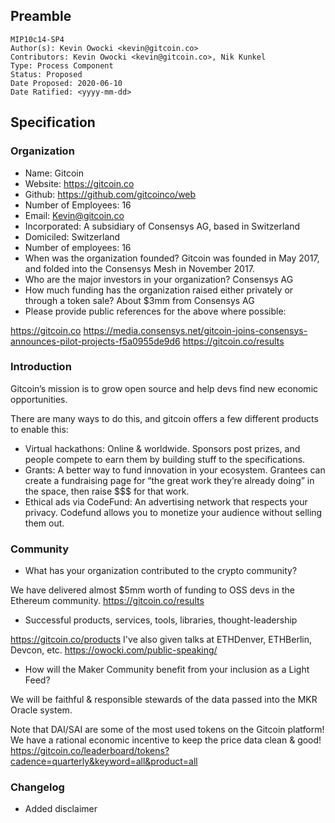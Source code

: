 ## Preamble

```
MIP10c14-SP4
Author(s): Kevin Owocki <kevin@gitcoin.co>
Contributors: Kevin Owocki <kevin@gitcoin.co>, Nik Kunkel
Type: Process Component
Status: Proposed
Date Proposed: 2020-06-10
Date Ratified: <yyyy-mm-dd>
``` 

## Specification

### Organization
- Name: Gitcoin
- Website: https://gitcoin.co
- Github: https://github.com/gitcoinco/web
- Number of Employees: 16
- Email: Kevin@gitcoin.co
- Incorporated: A subsidiary of Consensys AG, based in Switzerland
- Domiciled: Switzerland
- Number of employees: 16
- When was the organization founded?  Gitcoin was founded in May 2017, and folded into the Consensys Mesh in November 2017.
- Who are the major investors in your organization? Consensys AG
- How much funding has the organization raised either privately or through a token sale?  About $3mm from Consensys AG
- Please provide public references for the above where possible:

https://gitcoin.co
https://media.consensys.net/gitcoin-joins-consensys-announces-pilot-projects-f5a0955de9d6
https://gitcoin.co/results

### Introduction
Gitcoin’s mission is to grow open source and help devs find new economic opportunities.

There are many ways to do this, and gitcoin offers a few different products to enable this:

- Virtual hackathons: Online & worldwide. Sponsors post prizes, and people compete to earn them by building stuff to the specifications.
- Grants: A better way to fund innovation in your ecosystem. Grantees can create a fundraising page for “the great work they’re already doing” in the space, then raise $$$ for that work.
- Ethical ads via CodeFund: An advertising network that respects your privacy. Codefund allows you to monetize your audience without selling them out.


### Community
- What has your organization contributed to the crypto community?

We have delivered almost $5mm worth of funding to OSS devs in the Ethereum community. https://gitcoin.co/results

- Successful products, services, tools, libraries, thought-leadership

https://gitcoin.co/products
I've also given talks at ETHDenver, ETHBerlin, Devcon, etc. https://owocki.com/public-speaking/

- How will the Maker Community benefit from your inclusion as a Light Feed?

We will be faithful & responsible stewards of the data passed into the MKR Oracle system.

Note that DAI/SAI are some of the most used tokens on the Gitcoin platform!  We have a rational economic incentive to keep the price data clean & good!  https://gitcoin.co/leaderboard/tokens?cadence=quarterly&keyword=all&product=all

### Changelog
- Added disclaimer